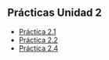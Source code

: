 ## Prácticas Unidad 2

- [Práctica 2.1](pr0201/pr0201.md)
- [Práctica 2.2](pr0202/pr0202.md)
- [Práctica 2.4](pr0204/pr0204.md)
